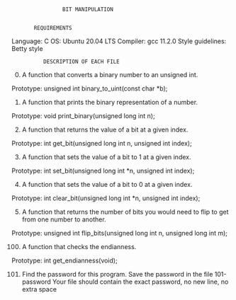                     BIT MANIPULATION


           REQUIREMENTS

Language: C OS: Ubuntu 20.04 LTS Compiler: gcc 11.2.0 Style guidelines: Betty style

              DESCRIPTION OF EACH FILE
0. A function that converts a binary number to an unsigned int.

Prototype: unsigned int binary_to_uint(const char *b);

1. A function that prints the binary representation of a number.

Prototype: void print_binary(unsigned long int n);

2. A function that returns the value of a bit at a given index.

Prototype: int get_bit(unsigned long int n, unsigned int index);

3. A function that sets the value of a bit to 1 at a given index.

Prototype: int set_bit(unsigned long int *n, unsigned int index);

4. A function that sets the value of a bit to 0 at a given index.

Prototype: int clear_bit(unsigned long int *n, unsigned int index);

5. A function that returns the number of bits you would need to flip to get from one number to another.

Prototype: unsigned int flip_bits(unsigned long int n, unsigned long int m);

100. A  function that checks the endianness.

Prototype: int get_endianness(void);

101. Find the password for this program.
Save the password in the file 101-password
Your file should contain the exact password, no new line, no extra space
